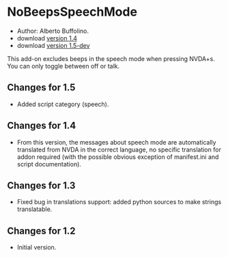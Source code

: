 # NoBeepsSpeechMode #
*	 Author: Alberto Buffolino.
*	 download [version 1.4][1]
*	 download [version 1.5-dev][2]

This add-on excludes beeps in the speech mode when pressing NVDA+s.
You can only toggle between off or talk.

## Changes for 1.5 ##
*	 Added script category (speech).

## Changes for 1.4 ##
*	 From this version, the messages about speech mode are automatically translated from NVDA in the correct language, no specific translation for addon required (with the possible obvious exception of manifest.ini and script documentation).

## Changes for 1.3 ##
*	 Fixed bug in translations support: added python sources to make strings translatable.

## Changes for 1.2 ##
*	 Initial version.

[1]: http://addons.nvda-project.org/files/get.php?file=nb

[2]: http://addons.nvda-project.org/files/get.php?file=nb-dev
